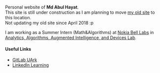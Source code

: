 Personal website of <b>Md Abul Hayat</b>. <br/>
This site is still under construction as I am planning to move <a href= "https://sites.google.com/site/abulhayatshiblu/">my old site</a> to this location. <br/> 
Not updating my old site since April 2018 :p

I am working as a Summer Intern (Math&Algorithms) at <a href= "https://www.bell-labs.com">Nokia Bell Labs</a> in <a href="https://www.bell-labs.com/analytics-algorithms-and-augmented-intelligence/">Analytics, Algorithms, Augmented Intelligence, and Devices Lab</a>. 


#### Useful Links
- [GitLab UArk](http://git.uark.edu/)
- [LinkedIn Learning](https://its.uark.edu/linkedin-login)
